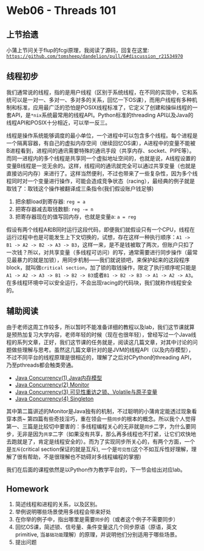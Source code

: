 # Web06 - Threads 101

## 上节拾遗
小蒲上节问关于flup的fcgi原理，我阅读了源码，回复在这里: [`https://github.com/tomsheep/dandelion/pull/6#discussion_r21534970`](https://github.com/tomsheep/dandelion/pull/6#discussion_r21534970)

## 线程初步
我们通常说的线程，指的是用户线程（区别于系统线程，在不同的实现中，它和系统可以是一对一、多对一、多对多的关系，回忆一下OS课），而用户线程有多种机制和标准，应用最广泛的恐怕是POSIX线程标准了，它定义了创建和操纵线程的一套API，是`*nix`系统最常用的线程API。Python标准的threading API以及Java的线程API和POSIX十分相近，可以举一反三。

线程是操作系统能够调度的最小单位，一个进程中可以包含多个线程。每个进程是一个隔离容器，有自己的虚拟内存空间（继续回忆OS课），A进程中的变量不能被B进程看到，进程间的通讯需要特殊的通讯手段（共享内存、socket、PIPE等）。而同一进程内的多个线程是共享同一个虚拟地址空间的，也就是说，A线程设置的变量B线程是一览无余的。这样，线程间的通讯就完全可以通过共享变量（也就是直接访问内存）来进行了。这样当然便利，不过也带来了一些复杂性，因为多个线程同时对一个变量进行操作，可能会造成竞争状态（racing），最经典的例子就是取钱了：取钱这个操作被翻译成三条指令(我们假设账户钱足够)

1. 把余额load到寄存器: `reg = a`
2. 把寄存器减去取钱数额: `reg -= n`
3. 把寄存器现在的值写回内存，也就是变量a: `a = reg`

假设有两个线程A和B同时运行这段代码，即便我们就假设只有一个CPU，线程在运行过程中也是可能发生上下文切换的，试想，存在这样一种执行顺序：`A1 -> B1 -> A2 -> B2 -> A3 -> B3`，这样一来，是不是钱被取了两次，但账户只扣了一次钱？所以，对共享变量（多线程可访问）的写，通常需要进行同步操作（最常见最暴力的就是加锁），用同步机制——我们就说锁吧，来保护起来的这段程序block，就叫做`critical section`，加了锁的取钱操作，限定了执行顺序呢只能是`A1 -> A2 -> A3 -> B1 -> B2 ->
B3`或者`B1 -> B2 -> B3 -> A1 -> A2 -> A3`。在多线程环境中可以安全运行，不会出现racing的代码块，我们就称作线程安全的。

## 辅助阅读
由于老师这周工作较多，所以暂时不能准备详细的教程以及lab，我们这节课就算是预热加复习大学内容，老师年轻的时候（现在也很年轻），曾经写过一个Java线程的系列文章，正好，我们这节课的任务就是，阅读这几篇文章，对其中讨论的问题做些理解与思考。虽然这几篇文章针对的是JVM的线程API（以及内存模型），不过不同平台的线程原理是很相近的，理解了之后对CPython的threading API，乃至pthreads都会触类旁通。

+ [Java Concurrency(1) Java内存模型](http://blog.tomsheep.net/2010/06/08/java-concurrency-jmm/)
+ [Java Concurrency(2) Monitor](http://blog.tomsheep.net/2010/06/09/java-concurrency-monitor/)
+ [Java Concurrency(3) 可见性重访之锁、Volatile与原子变量](http://blog.tomsheep.net/2010/06/10/java-concurrency-visibility/)
+ [Java Concurrency(4) Singleton](http://blog.tomsheep.net/2010/06/13/java-concurrency-singleton/)

其中第二篇讲述的Monitor是Java独有的机制，不过聪明的小蒲肯定能透过现象看穿本质~ 第四篇有些奇技淫巧，重在领会一些`同步`的根本的概念。所以我个人觉得第一、三篇是比较切中要害的：多线程编程关心的无非就是`同步`二字，为什么要同步，无非是因为`共享`二字（如果没有共享，那么再多线程也不打紧，让它们欢快地去跑就是了，肯定是线程安全的）。而为了实现同步所关心的，有两个方面，一个是`互斥`(critical section保证的就是互斥),
一个是`可见性`(这个不如互斥性好理解，理解了很有帮助，不是很理解也不妨碍对多线程编程的掌握)

我们在后面的课程依然是以Python作为教学平台的，下一节会给出对应lab。

## Homework
1. 简述线程和进程的关系，以及区别。
2. 举例说明哪些场景使用多线程会带来好处
3. 在你举的例子中，指出哪里是需要`同步`的（或者这个例子不需要同步）
4. 回忆OS课，简述锁、信号量、条件变量这几个同步原语（原语，英文primitive, 当`基础功能`理解）的原理，并说明他们分别适用于哪些场景。
5. 提出问题


